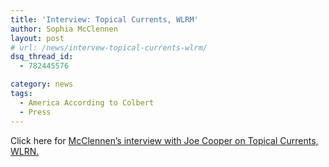 ```yaml
---
title: 'Interview: Topical Currents, WLRM'
author: Sophia McClennen
layout: post
# url: /news/intervew-topical-currents-wlrm/
dsq_thread_id:
  - 782445576

category: news
tags:
  - America According to Colbert
  - Press
---
```

Click here for [McClennen&#8217;s interview with Joe Cooper on Topical Currents, WLRN.][1]

 [1]: http://www.wlrn.org/radio/programs/topical-currents/archive/america-according-to-colbert-satire-as-public-pedagogy/